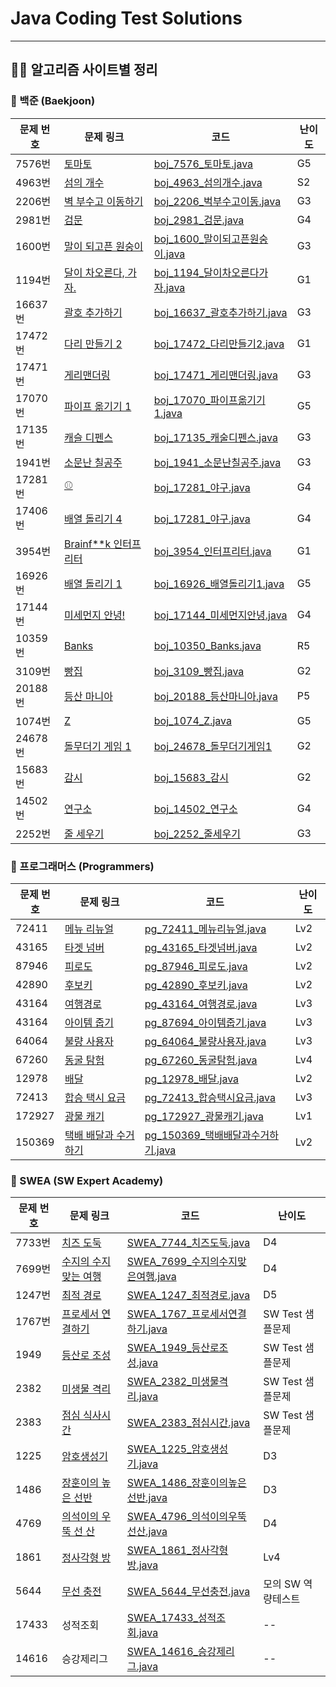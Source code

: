 # Java Coding Test Solutions 
---
## 👨‍💻 알고리즘 사이트별 정리
### 📌 백준 (Baekjoon)
| 문제 번호 | 문제 링크 | 코드 | 난이도 |
|----------|----------|------|------|
| 7576번 | [토마토](https://www.acmicpc.net/problem/7576) | [boj_7576_토마토.java](src/baekjoon/boj_7576_토마토.java) | G5 |
| 4963번 | [섬의 개수](https://www.acmicpc.net/problem/4963) | [boj_4963_섬의개수.java](src/baekjoon/boj_4963_섬의개수.java) | S2 |
| 2206번 | [벽 부수고 이동하기](https://www.acmicpc.net/problem/2206) | [boj_2206_벅부수고이동.java](src/baekjoon/boj_2206_벅부수고이동.java) | G3 |
| 2981번 | [검문](https://www.acmicpc.net/problem/2981) | [boj_2981_검문.java](src/baekjoon/boj_2981_검문.java) | G4 |
| 1600번 | [말이 되고픈 원숭이](https://www.acmicpc.net/problem/1600) | [boj_1600_말이되고픈원숭이.java](src/baekjoon/boj_1600_말이되고픈원숭이.java) | G3 |
| 1194번 | [달이 차오른다, 가자.](https://www.acmicpc.net/problem/1194) | [boj_1194_달이차오른다가자.java](src/baekjoon/boj_1194_달이차오른다가자.java) | G1 |
| 16637번 | [괄호 추가하기](https://www.acmicpc.net/problem/16637) | [boj_16637_괄호추가하기.java](src/baekjoon/boj_16637_괄호추가하기.java) | G3 |
| 17472번 | [다리 만들기 2](https://www.acmicpc.net/problem/17472) | [boj_17472_다리만들기2.java](src/baekjoon/boj_17472_다리만들기2.java) | G1 |
| 17471번 | [게리맨더링](https://www.acmicpc.net/problem/17471) | [boj_17471_게리맨더링.java](src/baekjoon/boj_17471_게리맨더링.java) | G3 |
| 17070번 | [파이프 옮기기 1](https://www.acmicpc.net/problem/17070) | [boj_17070_파이프옮기기1.java](src/baekjoon/boj_17070_파이프옮기기1.java) | G5 |
| 17135번 | [캐슬 디펜스](https://www.acmicpc.net/problem/17135) | [boj_17135_캐술디펜스.java](src/baekjoon/boj_17135_캐술디펜스.java) | G3 |
| 1941번 | [소문난 칠공주](https://www.acmicpc.net/problem/1941) | [boj_1941_소문난칠공주.java](src/baekjoon/boj_1941_소문난칠공주.java) | G3 |
| 17281번 | [⚾](https://www.acmicpc.net/problem/17281) | [boj_17281_야구.java](src/baekjoon/boj_17281_야구.java) | G4 |
| 17406번 | [배열 돌리기 4](https://www.acmicpc.net/problem/17406) | [boj_17281_야구.java](src/baekjoon/boj_17406_배열돌리기4.java) | G4 |
| 3954번 | [Brainf**k 인터프리터](https://www.acmicpc.net/problem/39546) | [boj_3954_인터프리터.java](src/baekjoon/boj_3954_인터프리터.java) | G1 |
| 16926번 | [배열 돌리기 1](https://www.acmicpc.net/problem/16926) | [boj_16926_배열돌리기1.java](src/baekjoon/boj_16926_배열돌리기1.java) | G5 |
| 17144번 | [미세먼지 안녕!](https://www.acmicpc.net/problem/17144) | [boj_17144_미세먼지안녕.java](src/baekjoon/boj_17144_미세먼지안녕.java) | G4 |
| 10359번 | [Banks](https://www.acmicpc.net/problem/10350) | [boj_10350_Banks.java](src/baekjoon/boj_10350_Banks.java) | R5 |
| 3109번 | [빵집](https://www.acmicpc.net/problem/3109) | [boj_3109_빵집.java](src/baekjoon/boj_3109_빵집.java) | G2 |
| 20188번 | [등산 마니아](https://www.acmicpc.net/problem/20188) | [boj_20188_등산마니아.java](src/baekjoon/boj_20188_등산마니아.java) | P5 |
| 1074번 | [Z](https://www.acmicpc.net/problem/1074) | [boj_1074_Z.java](src/baekjoon/boj_1074_Z.java) | G5 |
| 24678번 | [돌무더기 게임 1](https://www.acmicpc.net/problem/24678) | [boj_24678_돌무더기게임1](src/baekjoon/boj_24678_돌무더기게임1) | G2 |
| 15683번 | [감시](https://www.acmicpc.net/problem/15683) | [boj_15683_감시](src/baekjoon/boj_15683_감시) | G2 |
| 14502번 | [연구소](https://www.acmicpc.net/problem/14502) | [boj_14502_연구소](src/baekjoon/boj_14502_연구소) | G4 |
| 2252번 | [줄 세우기](https://www.acmicpc.net/problem/2252) | [boj_2252_줄세우기](src/baekjoon/boj_2252_줄세우기) | G3 |


### 📌 프로그래머스 (Programmers)
| 문제 번호 | 문제 링크 | 코드 | 난이도 |
|----------|----------|------|------|
| 72411 | [메뉴 리뉴얼](https://school.programmers.co.kr/learn/courses/30/lessons/72411) | [pg_72411_메뉴리뉴얼.java](src/Programmers/pg_72411_메뉴리뉴얼.java) | Lv2 |
| 43165 | [타겟 넘버](https://school.programmers.co.kr/learn/courses/30/lessons/43165) | [pg_43165_타겟넘버.java](src/Programmers/pg_43165_타겟넘버.java) | Lv2 |
| 87946 | [피로도](https://school.programmers.co.kr/learn/courses/30/lessons/87946) | [pg_87946_피로도.java](src/Programmers/pg_87946_피로도.java) | Lv2 |
| 42890 | [후보키](https://school.programmers.co.kr/learn/courses/30/lessons/42890) | [pg_42890_후보키.java](src/Programmers/pg_42890_후보키.java) | Lv2 |
| 43164 | [여행경로](https://school.programmers.co.kr/learn/courses/30/lessons/43164) | [pg_43164_여행경로.java](src/Programmers/pg_43164_여행경로.java) | Lv3 |
| 43164 | [아이템 줍기](https://school.programmers.co.kr/learn/courses/30/lessons/87694) | [pg_87694_아이템줍기.java](src/Programmers/pg_87694_아이템줍기.java) | Lv3 |
| 64064 | [불량 사용자](https://school.programmers.co.kr/learn/courses/30/lessons/64064) | [pg_64064_불량사용자.java](src/Programmers/pg_64064_불량사용자.java) | Lv3 |
| 67260 | [동굴 탐험](https://school.programmers.co.kr/learn/courses/30/lessons/67260) | [pg_67260_동굴탐험.java](src/Programmers/pg_67260_동굴탐험.java) | Lv4 |
| 12978 | [배달](https://school.programmers.co.kr/learn/courses/30/lessons/12978) | [pg_12978_배달.java](src/Programmers/pg_12978_배달.java) | Lv2 |
| 72413 | [합승 택시 요금](https://school.programmers.co.kr/learn/courses/30/lessons/72413) | [pg_72413_합승택시요금.java](src/Programmers/pg_72413_합승택시요금.java) | Lv3 |
| 172927 | [광물 캐기](https://school.programmers.co.kr/learn/courses/30/lessons/172927) | [pg_172927_광물캐기.java](src/Programmers/pg_172927_광물캐기.java) | Lv1 |
| 150369 | [택배 배달과 수거하기](https://school.programmers.co.kr/learn/courses/30/lessons/150369) | [pg_150369_택배배달과수거하기.java](src/Programmers/pg_150369_택배배달과수거하기.java) | Lv2 |


### 📌 SWEA (SW Expert Academy)
| 문제 번호 | 문제 링크 | 코드 | 난이도 |
|----------|----------|------|------|
| 7733번 | [치즈 도둑](https://swexpertacademy.com/main/code/problem/problemDetail.do?contestProbId=AWrDOdQqRCUDFARG) | [SWEA_7744_치즈도둑.java](src/SWEA/SWEA_7744_치즈도둑.java) | D4 |
| 7699번 | [수지의 수지 맞는 여행](https://swexpertacademy.com/main/code/problem/problemDetail.do?contestProbId=AWqUzj0arpkDFARG) | [SWEA_7699_수지의수지맞은여행.java](src/SWEA/SWEA_7699_수지의수지맞은여행.java) | D4 |
| 1247번 | [최적 경로](https://swexpertacademy.com/main/code/problem/problemSolver.do?contestProbId=AV15OZ4qAPICFAYD) | [SWEA_1247_최적경로.java](src/SWEA/SWEA_1247_최적경로.java) | D5 |
| 1767번 | [프로세서 연결하기](https://swexpertacademy.com/main/code/problem/problemDetail.do?contestProbId=AV4suNtaXFEDFAUf#none) | [SWEA_1767_프로세서연결하기.java](src/SWEA/SWEA_1767_프로세서연결하기.java) | SW Test 샘플문제 |
| 1949 | [등산로 조성](https://swexpertacademy.com/main/code/problem/problemDetail.do?contestProbId=AV5PoOKKAPIDFAUq) | [SWEA_1949_등산로조성.java](src/SWEA/SWEA_1949_등산로조성.java) | SW Test 샘플문제 |
| 2382 | [미생물 격리](https://swexpertacademy.com/main/code/problem/problemDetail.do?contestProbId=AV597vbqAH0DFAVl&) | [SWEA_2382_미생물격리.java](src/SWEA/SWEA_2382_미생물격리.java) | SW Test 샘플문제 |
| 2383 | [점심 식사시간](https://swexpertacademy.com/main/code/problem/problemDetail.do?contestProbId=AV5-BEE6AK0DFAVl&) | [SWEA_2383_점심시간.java](src/SWEA/SWEA_2383_점심시간.java) | SW Test 샘플문제 |
| 1225 | [암호생성기](https://swexpertacademy.com/main/code/problem/problemDetail.do?contestProbId=AV14uWl6AF0CFAYD) | [SWEA_1225_암호생성기.java](src/SWEA/SWEA_1225_암호생성기.java) | D3 |
| 1486 | [장훈이의 높은 선반](https://swexpertacademy.com/main/code/problem/problemDetail.do?contestProbId=AV2b7Yf6ABcBBASw) | [SWEA_1486_장훈이의높은선반.java](src/SWEA/SWEA_1486_장훈이의높은선반.java) | D3 |
| 4769 | [의석이의 우뚝 선 산](https://swexpertacademy.com/main/code/problem/problemDetail.do?contestProbId=AWS2h6AKBCoDFAVT) | [SWEA_4796_의석이의우뚝선산.java](src/SWEA/SWEA_4796_의석이의우뚝선산.java) | D4 |
| 1861 | [정사각형 방](https://swexpertacademy.com/main/code/problem/problemDetail.do?contestProbId=AV5LtJYKDzsDFAXc) | [SWEA_1861_정사각형방.java](src/Programmers/SWEA_1861_정사각형방.java) | Lv4 |
| 5644 | [무선 충전](https://swexpertacademy.com/main/code/problem/problemDetail.do?contestProbId=AWXRDL1aeugDFAUo) | [SWEA_5644_무선충전.java](src/Programmers/SWEA_1861_정사각형방.java) | 모의 SW 역량테스트 |
| 17433 | 성적조회 | [SWEA_17433_성적조회.java](src/Programmers/SWEA_17433_성적조회.java) | -- |
| 14616 | 승강제리그 | [SWEA_14616_승강제리그.java](src/Programmers/SWEA_14616_승강제리그.java) | -- |